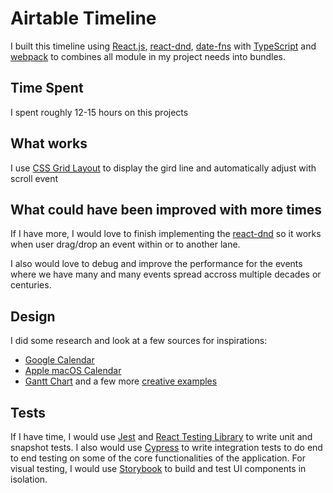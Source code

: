 # Airtable Timeline

I built this timeline using [React.js](https://reactjs.org), [react-dnd](https://react-dnd.github.io/react-dnd), [date-fns](https://date-fns.org/) with [TypeScript](https://www.typescriptlang.org/) and [webpack](https://webpack.js.org/) to combines all module in my project needs into bundles.

## Time Spent

I spent roughly 12-15 hours on this projects

## What works

I use [CSS Grid Layout](https://developer.mozilla.org/en-US/docs/Web/CSS/CSS_Grid_Layout) to display the gird line and automatically adjust with scroll event

## What could have been improved with more times

If I have more, I would love to finish implementing the [react-dnd](https://react-dnd.github.io/react-dnd) so it works when user drag/drop an event within or to another lane.

I also would love to debug and improve the performance for the events where we have many and many events spread accross multiple decades or centuries.

## Design

I did some research and look at a few sources for inspirations:

- [Google Calendar](https://calendar.google.com/)
- [Apple macOS Calendar](https://www.icloud.com/calendar)
- [Gantt Chart](https://en.wikipedia.org/wiki/Gantt_chart)
and a few more [creative examples](https://www.apptio.com/blog/42-timelines-is-the-answer/)

## Tests

If I have time, I would use [Jest](https://jestjs.io/) and [React Testing Library](https://testing-library.com/docs/react-testing-library/intro/) to write unit and snapshot tests. I also would use [Cypress](https://docs.cypress.io/) to write integration tests to do end to end testing on some of the core functionalities of the application. For visual testing, I would use [Storybook](https://storybook.js.org/) to build and test UI components in isolation.